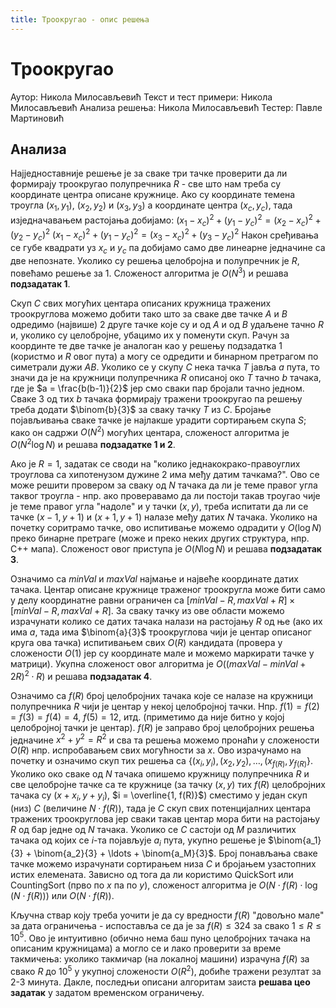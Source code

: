 ```yaml
---
title: Троокругао - опис решења
---
```


# Троокругао

Аутор: Никола Милосављевић
Текст и тест примери: Никола Милосављевић
Анализа решења: Никола Милосављевић
Тестер: Павле Мартиновић

## Анализа

Најједноставније решење је за сваке три тачке проверити да ли формирају троокругао полупречника $R$ - све што нам треба су координате центра описане кружнице. Ако су координате темена троугла $(x_1, y_1)$, $(x_2, y_2)$ и $(x_3, y_3)$ а координате центра $(x_c, y_c)$, тада изједначавањем растојања добијамо:
$(x_1-x_c)^2 + (y_1 - y_c)^2 = (x_2-x_c)^2 + (y_2 - y_c)^2$
$(x_1-x_c)^2 + (y_1 - y_c)^2 = (x_3-x_c)^2 + (y_3 - y_c)^2$
Након сређивања се губе квадрати уз $x_c$ и $y_c$ па добијамо само две линеарне једначине са две непознате. Уколико су решења целобројна и полупречник је $R$, повећамо решење за $1$. Сложеност алгоритма је $O(N^3)$ и решава **подзадатак 1**.

Скуп $C$ свих могућих центара описаних кружница тражених троокруглова можемо добити тако што за сваке две тачке $A$ и $B$ одредимо (највише) 2 друге тачке које су и од $A$ и од $B$ удаљене тачно $R$ и, уколико су целобројне, убацимо их у поменути скуп. Рачун за координте те две тачке је аналоган као у решењу подзадатка 1 (користмо и $R$ овог пута) а могу се одредити и бинарном претрагом по симетрали дужи $AB$. Уколико се у скупу $C$ нека тачка $T$ јавља $a$ пута, то значи да је на кружници полупречника $R$ описаној око $T$ тачно $b$ тачака, где је $a = \frac{b(b-1)}{2}$ јер смо сваки пар бројали тачно једном. Сваке 3 од тих $b$ тачака формирају тражени троокругао па решењу треба додати $\binom{b}{3}$ за сваку тачку $T$ из $C$. Бројање појављивања сваке тачке је најлакше урадити сортирањем скупа $S$; како он садржи $O(N^2)$ могућих центара, сложеност алгоритма је $O(N^2 \log N)$ и решава **подзадатке 1 и 2**.

Ако је $R = 1$, задатак се своди на "колико једнакокрако-правоуглих троуглова са хипотенузом дужине $2$ има међу датим тачкама?". Ово се може решити провером за сваку од $N$ тачака да ли је теме правог угла таквог троугла - нпр. ако проверавамо да ли постоји такав троугао чије је теме правог угла "надоле" и у тачки $(x, y)$, треба испитати да ли се тачке $(x-1, y+1)$ и $(x+1, y+1)$ налазе међу датих $N$ тачака. Уколико на почетку соритрамо тачке, ово испитивање можемо одрадити у $O(\log N)$ преко бинарне претраге (може и преко неких других структура, нпр. C++ мапа). Сложеност овог приступа је $O(N \log N)$ и решава **подзадатак 3**.

Означимо са $minVal$ и $maxVal$ најмање и највеће координате датих тачака. Центар описане кружнице траженог троокругла може бити само у делу координатне равни ограничен са $[minVal - R, maxVal + R] \times [minVal - R, maxVal + R]$. За сваку тачку из ове области можемо израчунати колико се датих тачака налази на растојању $R$ од ње (ако их има $a$, тада има $\binom{a}{3}$ троокруглова чији је центар описаног круга ова тачка) испитивањем свих $O(R)$ кандидата (провера у сложености $O(1)$ јер су координате мале и можемо маркирати тачке у матрици). Укупна сложеност овог алгоритма је $O((maxVal - minVal + 2R)^2 \cdot R)$ и решава **подзадатак 4**. 

Означимо са $f(R)$ број целобројних тачака које се налазе на кружници полупречника $R$ чији је центар у некој целобројној тачки. Нпр. $f(1) = f(2) = f(3) = f(4) = 4$, $f(5) = 12$, итд. (приметимо да није битно у којој целобројној тачки је центар). $f(R)$ је заправо број целобројних решења једначине $x^2 + y^2 =R^2$ и сва та решења можемо пронаћи у сложености $O(R)$ нпр. испробавањем свих могућности за $x$. Ово израчунамо на почетку и означимо скуп тих решења са $\{(x_i,y_i), (x_2, y_2), \ldots, (x_{f(R)}, y_{f(R)}\}$. 
Уколико око сваке од $N$ тачака опишемо кружницу полупречника $R$ и све целобројне тачке са те кружнице (за тачку $(x,y)$ тих $f(R)$ целобројних тачака су $(x+x_i, y+y_i)$, $i = \overline{1, f(R)}$) сместимо у један скуп (низ) $C$ (величине $N \cdot f(R)$), тада је $C$  скуп свих потенцијалних центара тражених троокруглова јер сваки такав центар мора бити на растојању $R$ од бар једне од $N$ тачака. Уколико се $C$ састоји од $M$ различитих тачака од којих се $i$-та појављује $a_i$ пута, укупно решење је $\binom{a_1}{3} + \binom{a_2}{3} + \ldots + \binom{a_M}{3}$. Број понављања сваке тачке можемо израчунати сортирањем низа $C$ и бројањем узастопних истих елемената. Зависно од тога да ли користимо QuickSort или CountingSort (прво по $x$ па по $y$), сложеност алгоритма је $O(N\cdot f(R) \cdot \log(N\cdot f(R)))$ или $O(N \cdot f(R))$.

Кључна ствар коју треба уочити је да су вредности $f(R)$ "довољно мале" за дата ограничења - испоставља се да је за  $f(R) \leq 324$ за свако $1\leq R\leq 10^5$. Ово је интуитивно (обично нема баш пуно целобројних тачака на описаним кружницама) а могло се и лако проверити за време такмичења: уколико такмичар (на локалној машини) израчуна $f(R)$ за свако $R$ до $10^5$ у укупној сложености $O(R^2)$, добиће тражени резултат за 2-3 минута. Дакле, последњи описани алгоритам заиста **решава цео задатак** у задатом временском ограничењу.
